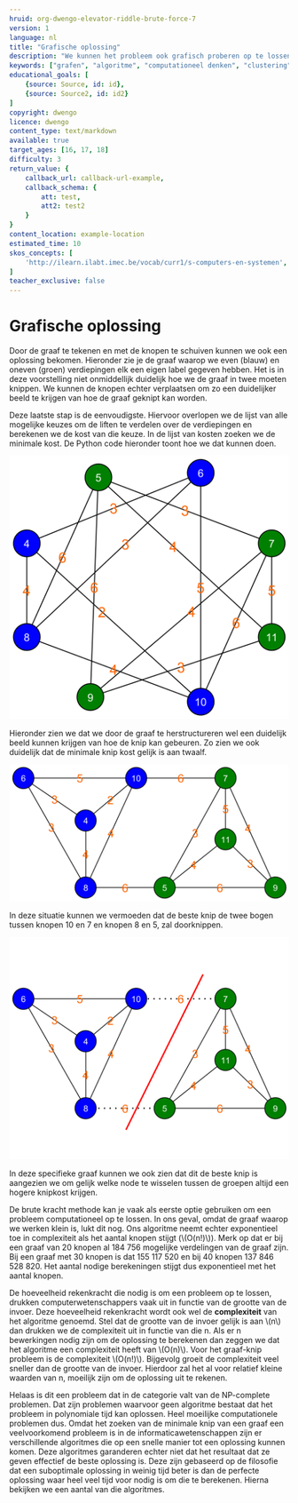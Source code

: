 ```yaml
---
hruid: org-dwengo-elevator-riddle-brute-force-7
version: 1
language: nl
title: "Grafische oplossing"
description: "We kunnen het probleem ook grafisch proberen op te lossen."
keywords: ["grafen", "algoritme", "computationeel denken", "clustering", "datastructuur", "brute force", "python"]
educational_goals: [
    {source: Source, id: id}, 
    {source: Source2, id: id2}
]
copyright: dwengo
licence: dwengo
content_type: text/markdown
available: true
target_ages: [16, 17, 18]
difficulty: 3
return_value: {
    callback_url: callback-url-example,
    callback_schema: {
        att: test,
        att2: test2
    }
}
content_location: example-location
estimated_time: 10
skos_concepts: [
    'http://ilearn.ilabt.imec.be/vocab/curr1/s-computers-en-systemen', 
]
teacher_exclusive: false
---
```


# Grafische oplossing

Door de graaf te tekenen en met de knopen te schuiven kunnen we ook een oplossing bekomen. Hieronder zie je de graaf waarop we even (blauw) en oneven (groen) verdiepingen elk een eigen label gegeven hebben. Het is in deze voorstelling niet onmiddellijk duidelijk hoe we de graaf in twee moeten knippen. We kunnen de knopen echter verplaatsen om zo een duidelijker beeld te krijgen van hoe de graaf geknipt kan worden.

Deze laatste stap is de eenvoudigste. Hiervoor overlopen we de lijst van alle mogelijke keuzes om de liften te verdelen over de verdiepingen en berekenen we de kost van die keuze. In de lijst van kosten zoeken we de minimale kost. De Python code hieronder toont hoe we dat kunnen doen.

![Voorstelling van de gelabelde graaf.](embed/verplaatsingen_chaos_oplossings_labels.png "Voorstelling van de gelabelde graaf.")

Hieronder zien we dat we door de graaf te herstructureren wel een duidelijk beeld kunnen krijgen van hoe de knip kan gebeuren. Zo zien we ook duidelijk dat de minimale knip kost gelijk is aan twaalf.

![Voorstelling van de gelabelde graaf waarbij we de knopen geherstructureerd hebben.](embed/verplaatsingen_structured_oplossings_labels.png "Voorstelling van de gelabelde graaf waarbij we de knopen geherstructureerd hebben.")

In deze situatie kunnen we vermoeden dat de beste knip de twee bogen tussen knopen 10 en 7 en knopen 8 en 5, zal doorknippen.

![Voorstelling van de gelabelde graaf waarbij we de knopen geherstructureerd hebben en de graaf in twee geknipt hebben.](embed/verplaatsingen_structured_oplossings_labels_cut.png "Voorstelling van de gelabelde graaf waarbij we de knopen geherstructureerd hebben en de graaf in twee geknipt hebben.")

In deze specifieke graaf kunnen we ook zien dat dit de beste knip is aangezien we om gelijk welke node te wisselen tussen de groepen altijd een hogere knipkost krijgen.

De brute kracht methode kan je vaak als eerste optie gebruiken om een probleem computationeel op te lossen. In ons geval, omdat de graaf waarop we werken klein is, lukt dit nog. Ons algoritme neemt echter exponentieel toe in complexiteit als het aantal knopen stijgt (\\(O(n!)\\)). Merk op dat er bij een graaf van 20 knopen al 184 756 mogelijke verdelingen van de graaf zijn. Bij een graaf met 30 knopen is dat 155 117 520 en bij 40 knopen 137 846 528 820. Het aantal nodige berekeningen stijgt dus exponentieel met het aantal knopen. 

<div class="alert alert-box alert-success">
De hoeveelheid rekenkracht die nodig is om een probleem op te lossen, drukken computerwetenschappers vaak uit in functie van de grootte van de invoer. Deze hoeveelheid rekenkracht wordt ook wel de <strong>complexiteit</strong> van het algoritme genoemd. Stel dat de grootte van de invoer gelijk is aan \(n\) dan drukken we de complexiteit uit in functie van die n. Als er n bewerkingen nodig zijn om de oplossing te berekenen dan zeggen we dat het algoritme een complexiteit heeft van \(O(n)\). Voor het graaf-knip probleem is de complexiteit \(O(n!)\). Bijgevolg groeit de complexiteit veel sneller dan de grootte van de invoer. Hierdoor zal het al voor relatief kleine waarden van n, moeilijk zijn om de oplossing uit te rekenen.
</div>

Helaas is dit een probleem dat in de categorie valt van de NP-complete problemen. Dat zijn problemen waarvoor geen algoritme bestaat dat het probleem in polynomiale tijd kan oplossen. Heel moeilijke computationele problemen dus. Omdat het zoeken van de minimale knip van een graaf een veelvoorkomend probleem is in de informaticawetenschappen zijn er verschillende algoritmes die op een snelle manier tot een oplossing kunnen komen. Deze algoritmes garanderen echter niet dat het resultaat dat ze geven effectief de beste oplossing is. Deze zijn gebaseerd op de filosofie dat een suboptimale oplossing in weinig tijd beter is dan de perfecte oplossing waar heel veel tijd voor nodig is om die te berekenen. Hierna bekijken we een aantal van die algoritmes.
